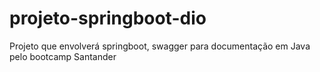 # projeto-springboot-dio
Projeto que envolverá springboot, swagger para documentação em Java pelo bootcamp Santander

